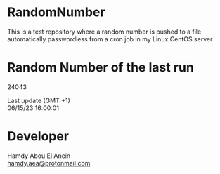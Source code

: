 # RandomNumber    
This is a test repository where a random number is pushed to a file automatically passwordless from a cron job in my Linux CentOS server    
# Random Number of the last run   
24043
      
Last update (GMT +1)    
06/15/23 16:00:01
# Developer    
Hamdy Abou El Anein   
hamdy.aea@protonmail.com
